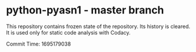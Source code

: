 # python-pyasn1 - master branch

This repository contains frozen state of the repository.
Its history is cleared. It is used only for static code
analysis with Codacy.

Commit Time: 1695179038